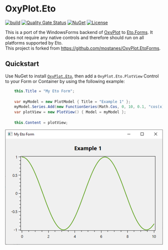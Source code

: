 # OxyPlot.Eto

[![build](https://github.com/rafntor/OxyPlot.Eto/actions/workflows/build.yml/badge.svg)](https://github.com/rafntor/OxyPlot.Eto/actions/workflows/build.yml)
[![Quality Gate Status](https://sonarcloud.io/api/project_badges/measure?project=rafntor_OxyPlot.Eto&metric=alert_status)](https://sonarcloud.io/summary/new_code?id=rafntor_OxyPlot.Eto)
[![NuGet](http://img.shields.io/nuget/v/OxyPlot.Eto.svg)](https://www.nuget.org/packages/OxyPlot.Eto/)
[![License](https://img.shields.io/github/license/rafntor/OxyPlot.Eto)](LICENSE)

This is a port of the WindowsForms backend of [OxyPlot](https://github.com/oxyplot/oxyplot) to [Eto.Forms](https://github.com/picoe/Eto). It does not require any native controls and therefore should run on all platforms supported by Eto.  
This project is forked from https://github.com/mostanes/OxyPlot.EtoForms.

## Quickstart

Use NuGet to install [`OxyPlot.Eto`](https://www.nuget.org/packages/OxyPlot.Eto/), then add a `OxyPlot.Eto.PlotView` Control to your Form or Container by using the following example:  
```cs
	this.Title = "My Eto Form";

	var myModel = new PlotModel { Title = "Example 1" };
	myModel.Series.Add(new FunctionSeries(Math.Cos, 0, 10, 0.1, "cos(x)"));
	var plotView = new PlotView() { Model = myModel };

	this.Content = plotView;
```

![](./quickstart.png)  

